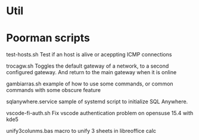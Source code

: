 # Util
# Poorman scripts

test-hosts.sh	Test if an host is alive or aceppting ICMP connections

trocagw.sh Toggles the default gateway of a network, to a second configured gateway. And return to the main gateway when it is online

gambiarras.sh example of how to use some commands, or common commands with some obscure feature

sqlanywhere.service sample of systemd script to initialize SQL Anywhere.

vscode-fi-auth.sh Fix vscode authentication problem on opensuse 15.4 with kde5

unify3colunms.bas macro to unify 3 sheets in libreoffice calc
